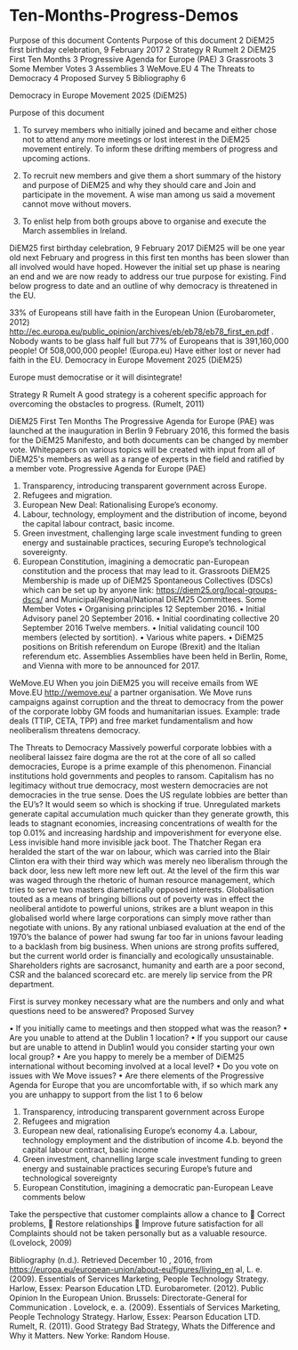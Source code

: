 # Ten-Months-Progress-Demos
Purpose of this document 
Contents
Purpose of this document	2
DiEM25 first birthday celebration, 9 February 2017	2
Strategy R Rumelt	2
DiEM25 First Ten Months	3
Progressive Agenda for Europe (PAE)	3
Grassroots	3
Some Member Votes	3
Assemblies	3
WeMove.EU	4
The Threats to Democracy	4
Proposed Survey	5
Bibliography	6









Democracy in Europe Movement 2025 (DiEM25)




Purpose of this document 
1.	To survey members who initially joined and became and either chose not to attend any more meetings or lost interest in the DiEM25 movement entirely. To inform these drifting members of progress and upcoming actions.

2.	To recruit new members and give them a short summary of the history and purpose of DiEM25 and why they should care and Join and participate in the movement. A wise man among us said a movement cannot move without movers.
3.	To enlist help from both groups above to organise and execute the March assemblies in Ireland. 



DiEM25 first birthday celebration, 9 February 2017
DiEM25 will be one year old next February and progress in this first ten months has been slower than all involved would have hoped. However the initial set up phase is nearing an end and we are now ready to address our true purpose for existing. Find below progress to date and an outline of why democracy is threatened in the EU.


33% of Europeans still have faith in the European Union (Eurobarometer, 2012) http://ec.europa.eu/public_opinion/archives/eb/eb78/eb78_first_en.pdf . Nobody wants to be glass half full but 77% of Europeans that is 391,160,000 people! Of 508,000,000 people! (Europa.eu) Have either lost or never had faith in the EU.
Democracy in Europe Movement 2025 (DiEM25)

Europe must democratise or it will disintegrate!

Strategy R Rumelt
A good strategy is a coherent specific approach for overcoming the obstacles to progress. (Rumelt, 2011)


DiEM25 First Ten Months
The Progressive Agenda for Europe (PAE) was launched at the inauguration in Berlin 9 February 2016, this formed the basis for the DiEM25 Manifesto, and both documents can be changed by member vote. Whitepapers on various topics will be created with input from all of DiEM25's members as well as a range of experts in the field and ratified by a member vote.
Progressive Agenda for Europe (PAE)
1.	Transparency, introducing transparent government across Europe.
2.	Refugees and migration.
3.	European New Deal: Rationalising Europe’s economy.
4.	Labour, technology, employment and the distribution of income, beyond the capital labour contract, basic income.
5.	Green investment, challenging large scale investment funding to green energy and sustainable practices, securing Europe’s technological sovereignty. 
6.	European Constitution, imagining a democratic pan-European constitution and the process that may lead to it.
Grassroots
DiEM25 Membership is made up of DiEM25 Spontaneous Collectives (DSCs) which can be set up by anyone link: https://diem25.org/local-groups-dscs/ and Municipal/Regional/National DiEM25 Committees.
Some Member Votes 
•	Organising principles 12 September 2016.
•	Initial Advisory panel 20 September 2016.
•	Initial coordinating collective 20 September 2016 Twelve members.
•	Initial validating council 100 members (elected by sortition).
•	Various white papers.
•	DiEM25 positions on British referendum on Europe (Brexit) and the Italian referendum etc.
Assemblies 
Assemblies have been held in Berlin, Rome, and Vienna with more to be announced for 2017.


WeMove.EU
When you join DiEM25 you will receive emails from WE Move.EU http://wemove.eu/ a partner organisation. We Move runs campaigns against corruption and the threat to democracy from the power of the corporate lobby GM foods and humanitarian issues. Example: trade deals (TTIP, CETA, TPP) and free market fundamentalism and how neoliberalism threatens democracy.

The Threats to Democracy
Massively powerful corporate lobbies with a neoliberal laissez faire dogma are the rot at the core of all so called democracies, Europe is a prime example of this phenomenon. Financial institutions hold governments and peoples to ransom. Capitalism has no legitimacy without true democracy, most western democracies are not democracies in the true sense. Does the US regulate lobbies are better than the EU’s? It would seem so which is shocking if true.
Unregulated markets generate capital accumulation much quicker than they generate growth, this leads to stagnant economies, increasing concentrations of wealth for the top 0.01% and increasing hardship and impoverishment for everyone else. Less invisible hand more invisible jack boot.
The Thatcher Regan era heralded the start of the war on labour, which was carried into the Blair Clinton era with their third way which was merely neo liberalism through the back door, less new left more new left out. At the level of the firm this war was waged through the rhetoric of human resource management, which tries to serve two masters diametrically opposed interests.
Globalisation touted as a means of bringing billions out of poverty was in effect the neoliberal antidote to powerful unions, strikes are a blunt weapon in this globalised world where large corporations can simply move rather than negotiate with unions. By any rational unbiased evaluation at the end of the 1970’s the balance of power had swung far too far in unions favour leading to a backlash from big business.
When unions are strong profits suffered, but the current world order is financially and ecologically unsustainable. Shareholders rights are sacrosanct, humanity and earth are a poor second, CSR and the balanced scorecard etc. are merely lip service from the PR department.


First is survey monkey necessary what are the numbers and only and what questions need to be answered?
Proposed Survey

•	If you initially came to meetings and then stopped what was the reason?
•	Are you unable to attend at the Dublin 1 location?
•	If you support our cause but are unable to attend in Dublin1 would you consider starting your own local group?
•	Are you happy to merely be a member of DiEM25 international without becoming involved at a local level?
•	Do you vote on issues with We Move issues?
•	Are there elements of the Progressive Agenda for Europe that you are uncomfortable with, if so which mark any you are unhappy to support from the list 1 to 6 below
1. Transparency, introducing transparent government across Europe
2. Refugees and migration
3. European new deal, rationalising Europe’s economy
4.a. Labour, technology employment and the distribution of income
4.b. beyond the capital labour contract, basic income
5. Green investment, channelling large scale investment funding to green energy and sustainable practices securing Europe’s future and technological sovereignty 
6. European Constitution, imagining a democratic pan-European
Leave comments below












Take the perspective that customer complaints allow a chance to 
	Correct problems, 
	Restore relationships 
	Improve future satisfaction for all
Complaints should not be taken personally but as a valuable resource.
(Lovelock, 2009)







Bibliography
(n.d.). Retrieved December 10 , 2016, from https://europa.eu/european-union/about-eu/figures/living_en
al, L. e. (2009). Essentials of Services Marketing, People Technology Strategy. Harlow, Essex: Pearson Education LTD.
Eurobarometer. (2012). Public Opinion In the European Union. Brussels: Directorate-General for Communication .
Lovelock, e. a. (2009). Essentials of Services Marketing, People Technology Strategy. Harlow, Essex: Pearson Education LTD.
Rumelt, R. (2011). Good Strategy Bad Strategy, Whats the Difference and Why it Matters. New Yorke: Random House.




